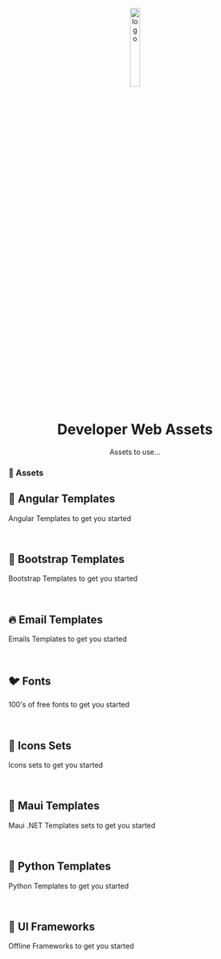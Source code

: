 
<div align="center">
<br />
  <img src="WaybillRevenueService/Content/Logo.png" alt="logo" width="20%" style='border-radius: 5px;' height="auto" />
  <h1>Developer Web Assets</h1>
  <p>
    Assets to use...
  </p>
</div>

### :space_invader: Assets

## :bat: Angular Templates

Angular Templates to get you started

<br/>

## :eyes: Bootstrap Templates

Bootstrap Templates to get you started

<br/>

## :fire: Email Templates

Emails Templates to get you started

<br/>

## :bird: Fonts

100's of free fonts to get you started

<br/>

## :dart: Icons Sets

Icons sets to get you started

<br/>

## :dart: Maui Templates

Maui .NET Templates sets to get you started

<br/>

## :dart: Python Templates

Python Templates to get you started

<br/>

## :dart: UI Frameworks

Offline Frameworks to get you started

